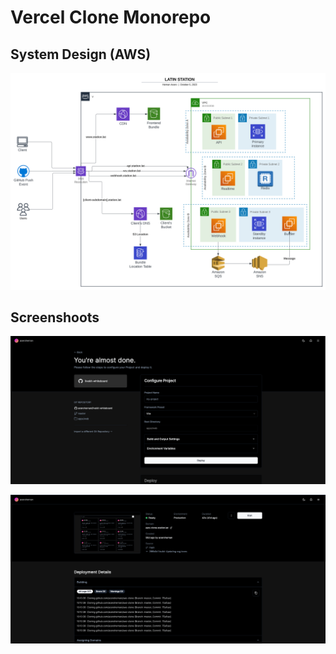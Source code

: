 # Vercel Clone Monorepo

## System Design (AWS)

![Project screenshoot](docs/diagram.svg)

## Screenshoots

![Project screenshoot2](docs/screenshot-2.png)

![Project screenshoot](docs/screenshot.png)
